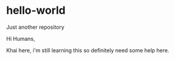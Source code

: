 # hello-world
Just another repository

Hi Humans,

Khai here, i'm still learning this so definitely need some help here.
